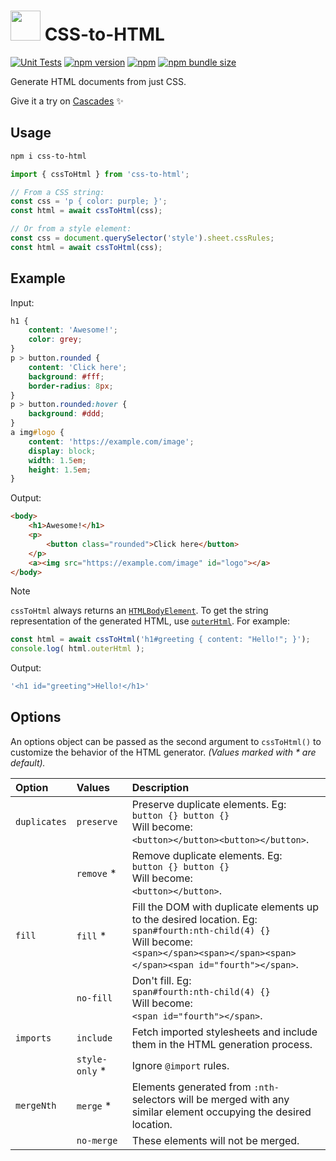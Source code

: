 # <img width="48" src="https://github.com/Cascades-CSS/CSS-to-HTML/raw/main/assets/logo.svg"> CSS-to-HTML

[![Unit Tests](https://github.com/CSS-Canvas/CSS-to-HTML/actions/workflows/unit-tests.yml/badge.svg)](https://github.com/CSS-Canvas/CSS-to-HTML/actions/workflows/unit-tests.yml) [![npm version](https://badge.fury.io/js/css-to-html.svg)](https://www.npmjs.com/package/css-to-html) [![npm](https://img.shields.io/npm/dt/css-to-html)](https://www.npmjs.com/package/css-to-html) [![npm bundle size](https://img.shields.io/bundlephobia/min/css-to-html)](https://www.npmjs.com/package/css-to-html)

Generate HTML documents from just CSS.

Give it a try on [Cascades](https://tiny.cascades.app/) ✨


## Usage

```sh
npm i css-to-html
```

```javascript
import { cssToHtml } from 'css-to-html';

// From a CSS string:
const css = 'p { color: purple; }';
const html = await cssToHtml(css);

// Or from a style element:
const css = document.querySelector('style').sheet.cssRules;
const html = await cssToHtml(css);
```


## Example

Input:
```css
h1 {
    content: 'Awesome!';
    color: grey;
}
p > button.rounded {
    content: 'Click here';
    background: #fff;
    border-radius: 8px;
}
p > button.rounded:hover {
    background: #ddd;
}
a img#logo {
    content: 'https://example.com/image';
    display: block;
    width: 1.5em;
    height: 1.5em;
}
```

Output:
```html
<body>
    <h1>Awesome!</h1>
    <p>
        <button class="rounded">Click here</button>
    </p>
    <a><img src="https://example.com/image" id="logo"></a>
</body>
```

> [!NOTE]
> `cssToHtml` always returns an [`HTMLBodyElement`](https://developer.mozilla.org/en-US/docs/Web/API/HTMLBodyElement). To get the string representation of the generated HTML, use [`outerHtml`](https://developer.mozilla.org/en-US/docs/Web/API/Element/outerHTML). For example:
>
> ```javascript
> const html = await cssToHtml('h1#greeting { content: "Hello!"; }');
> console.log( html.outerHtml );
> ```
>
> Output:
> ```javascript
> '<h1 id="greeting">Hello!</h1>'
> ```


## Options

An options object can be passed as the second argument to `cssToHtml()` to customize the behavior of the HTML generator. _(Values marked with * are default)._

| Option       | Values         | Description |
| :----------- | :------------- | :---------- |
| `duplicates` | `preserve`     | Preserve duplicate elements. Eg: <br/> `button {} button {}` <br/> Will become: <br/> `<button></button><button></button>`. |
|              | `remove`     * | Remove duplicate elements. Eg: <br/> `button {} button {}` <br/> Will become: <br/> `<button></button>`. |
| `fill`       | `fill`       * | Fill the DOM with duplicate elements up to the desired location. Eg: <br/> `span#fourth:nth-child(4) {}` <br/> Will become: <br/> `<span></span><span></span><span></span><span id="fourth"></span>`. |
|              | `no-fill`      | Don't fill. Eg: <br/> `span#fourth:nth-child(4) {}` <br/> Will become: <br/> `<span id="fourth"></span>`. |
| `imports`    | `include`      | Fetch imported stylesheets and include them in the HTML generation process. |
|              | `style-only` * | Ignore `@import` rules. |
| `mergeNth`   | `merge`      * | Elements generated from `:nth-` selectors will be merged with any similar element occupying the desired location. |
|              | `no-merge`     | These elements will not be merged. |

